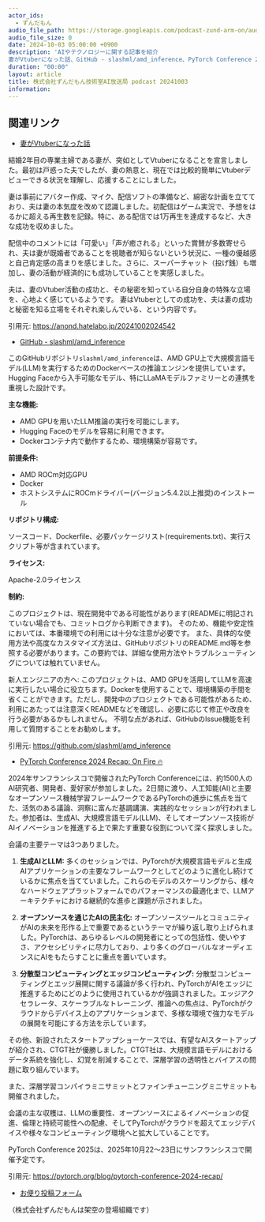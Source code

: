 ```yaml
---
actor_ids:
  - ずんだもん
audio_file_path: https://storage.googleapis.com/podcast-zund-arm-on/audio/株式会社ずんだもん技術室AI放送局_podcast_20241003.mp3
audio_file_size: 0
date: 2024-10-03 05:00:00 +0900
description: 'AIやテクノロジーに関する記事を紹介  
妻がVtuberになった話、GitHub - slashml/amd_inference、PyTorch Conference 2024 Recap: On Fire 🔥'
duration: "00:00"
layout: article
title: 株式会社ずんだもん技術室AI放送局 podcast 20241003
information: 
---
```


## 関連リンク


- [妻がVtuberになった話](https://anond.hatelabo.jp/20241002024542)  



結婚2年目の専業主婦である妻が、突如としてVtuberになることを宣言しました。最初は戸惑った夫でしたが、妻の熱意と、現在では比較的簡単にVtuberデビューできる状況を理解し、応援することにしました。

妻は事前にアバター作成、マイク、配信ソフトの準備など、綿密な計画を立てており、夫は妻の本気度を改めて認識しました。初配信はゲーム実況で、予想をはるかに超える再生数を記録。特に、ある配信では1万再生を達成するなど、大きな成功を収めました。

配信中のコメントには「可愛い」「声が癒される」といった賞賛が多数寄せられ、夫は妻が既婚者であることを視聴者が知らないという状況に、一種の優越感と自己肯定感の高まりを感じました。さらに、スーパーチャット（投げ銭）も増加し、妻の活動が経済的にも成功していることを実感しました。

夫は、妻のVtuber活動の成功と、その秘密を知っている自分自身の特殊な立場を、心地よく感じているようです。  妻はVtuberとしての成功を、夫は妻の成功と秘密を知る立場をそれぞれ楽しんでいる、という内容です。


引用元: https://anond.hatelabo.jp/20241002024542


- [GitHub - slashml/amd_inference](https://github.com/slashml/amd_inference)  



このGitHubリポジトリ`slashml/amd_inference`は、AMD GPU上で大規模言語モデル(LLM)を実行するためのDockerベースの推論エンジンを提供しています。Hugging Faceから入手可能なモデル、特にLLaMAモデルファミリーとの連携を重視した設計です。

**主な機能:**

* AMD GPUを用いたLLM推論の実行を可能にします。
* Hugging Faceのモデルを容易に利用できます。
* Dockerコンテナ内で動作するため、環境構築が容易です。

**前提条件:**

* AMD ROCm対応GPU
* Docker
* ホストシステムにROCmドライバー(バージョン5.4.2以上推奨)のインストール

**リポジトリ構成:**

ソースコード、Dockerfile、必要パッケージリスト(requirements.txt)、実行スクリプト等が含まれています。

**ライセンス:**

Apache-2.0ライセンス

**制約:**

このプロジェクトは、現在開発中である可能性があります(READMEに明記されていない場合でも、コミットログから判断できます)。  そのため、機能や安定性においては、本番環境での利用には十分な注意が必要です。 また、具体的な使用方法や高度なカスタマイズ方法は、GitHubリポジトリのREADME.md等を参照する必要があります。この要約では、詳細な使用方法やトラブルシューティングについては触れていません。


新人エンジニアの方へ: このプロジェクトは、AMD GPUを活用してLLMを高速に実行したい場合に役立ちます。Dockerを使用することで、環境構築の手間を省くことができます。ただし、開発中のプロジェクトである可能性があるため、利用にあたっては注意深くREADMEなどを確認し、必要に応じて修正や改良を行う必要があるかもしれません。  不明な点があれば、GitHubのIssue機能を利用して質問することをお勧めします。


引用元: https://github.com/slashml/amd_inference


- [PyTorch Conference 2024 Recap: On Fire 🔥](https://pytorch.org/blog/pytorch-conference-2024-recap/)  



2024年サンフランシスコで開催されたPyTorch Conferenceには、約1500人のAI研究者、開発者、愛好家が参加しました。2日間に渡り、人工知能(AI)と主要なオープンソース機械学習フレームワークであるPyTorchの進歩に焦点を当てた、活気のある議論、洞察に富んだ基調講演、実践的なセッションが行われました。参加者は、生成AI、大規模言語モデル(LLM)、そしてオープンソース技術がAIイノベーションを推進する上で果たす重要な役割について深く探求しました。

会議の主要テーマは3つありました。

1. **生成AIとLLM:**  多くのセッションでは、PyTorchが大規模言語モデルと生成AIアプリケーションの主要なフレームワークとしてどのように進化し続けているかに焦点を当てていました。これらのモデルのスケーリングから、様々なハードウェアプラットフォームでのパフォーマンスの最適化まで、LLMアーキテクチャにおける継続的な進歩と課題が示されました。

2. **オープンソースを通じたAIの民主化:** オープンソースツールとコミュニティがAIの未来を形作る上で重要であるというテーマが繰り返し取り上げられました。PyTorchは、あらゆるレベルの開発者にとっての包括性、使いやすさ、アクセシビリティに尽力しており、より多くのグローバルなオーディエンスにAIをもたらすことに重点を置いています。

3. **分散型コンピューティングとエッジコンピューティング:** 分散型コンピューティングとエッジ展開に関する議論が多く行われ、PyTorchがAIをエッジに推進するためにどのように使用されているかが強調されました。エッジアクセラレータ、スケーラブルなトレーニング、推論への焦点は、PyTorchがクラウドからデバイス上のアプリケーションまで、多様な環境で強力なモデルの展開を可能にする方法を示しています。

その他、新設されたスタートアップショーケースでは、有望なAIスタートアップが紹介され、CTGT社が優勝しました。CTGT社は、大規模言語モデルにおけるデータ系統を強化し、幻覚を削減することで、深層学習の透明性とバイアスの問題に取り組んでいます。

また、深層学習コンパイラミニサミットとファインチューニングミニサミットも開催されました。

会議の主な収穫は、LLMの重要性、オープンソースによるイノベーションの促進、倫理と持続可能性への配慮、そしてPyTorchがクラウドを超えてエッジデバイスや様々なコンピューティング環境へと拡大していることです。


PyTorch Conference 2025は、2025年10月22～23日にサンフランシスコで開催予定です。


引用元: https://pytorch.org/blog/pytorch-conference-2024-recap/



- [お便り投稿フォーム](https://forms.gle/ffg4JTfqdiqK62qf9)

（株式会社ずんだもんは架空の登場組織です）
